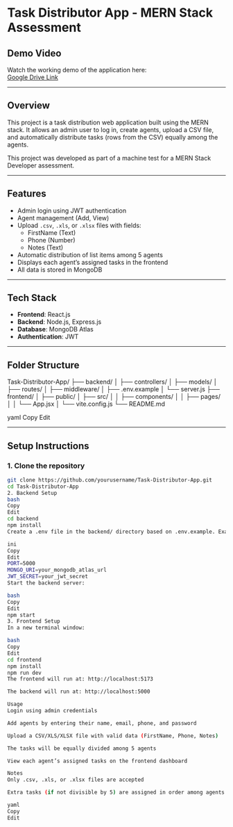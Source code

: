 # Task Distributor App - MERN Stack Assessment

## Demo Video

Watch the working demo of the application here:  
[Google Drive Link](https://drive.google.com/file/d/1dV3hjWRD5rpFyLMLZJ13D-fCkWxExCEl/view?usp=sharing)

---

## Overview

This project is a task distribution web application built using the MERN stack. It allows an admin user to log in, create agents, upload a CSV file, and automatically distribute tasks (rows from the CSV) equally among the agents.

This project was developed as part of a machine test for a MERN Stack Developer assessment.

---

## Features

- Admin login using JWT authentication
- Agent management (Add, View)
- Upload `.csv`, `.xls`, or `.xlsx` files with fields:
  - FirstName (Text)
  - Phone (Number)
  - Notes (Text)
- Automatic distribution of list items among 5 agents
- Displays each agent’s assigned tasks in the frontend
- All data is stored in MongoDB

---

## Tech Stack

- **Frontend**: React.js
- **Backend**: Node.js, Express.js
- **Database**: MongoDB Atlas
- **Authentication**: JWT

---

## Folder Structure

Task-Distributor-App/
├── backend/
│ ├── controllers/
│ ├── models/
│ ├── routes/
│ ├── middleware/
│ ├── .env.example
│ └── server.js
├── frontend/
│ ├── public/
│ ├── src/
│ │ ├── components/
│ │ ├── pages/
│ │ └── App.jsx
│ └── vite.config.js
└── README.md

yaml
Copy
Edit

---

## Setup Instructions

### 1. Clone the repository

```bash
git clone https://github.com/yourusername/Task-Distributor-App.git
cd Task-Distributor-App
2. Backend Setup
bash
Copy
Edit
cd backend
npm install
Create a .env file in the backend/ directory based on .env.example. Example content:

ini
Copy
Edit
PORT=5000
MONGO_URI=your_mongodb_atlas_url
JWT_SECRET=your_jwt_secret
Start the backend server:

bash
Copy
Edit
npm start
3. Frontend Setup
In a new terminal window:

bash
Copy
Edit
cd frontend
npm install
npm run dev
The frontend will run at: http://localhost:5173

The backend will run at: http://localhost:5000

Usage
Login using admin credentials

Add agents by entering their name, email, phone, and password

Upload a CSV/XLS/XLSX file with valid data (FirstName, Phone, Notes)

The tasks will be equally divided among 5 agents

View each agent’s assigned tasks on the frontend dashboard

Notes
Only .csv, .xls, or .xlsx files are accepted

Extra tasks (if not divisible by 5) are assigned in order among agents

yaml
Copy
Edit
